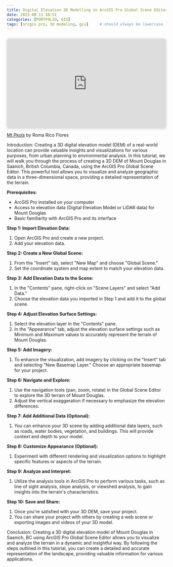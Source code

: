 ```yaml
---
title: Digital Elevation 3D Modelling in ArcGIS Pro Global Scene Editor
date: 2023-08-11 10:51
categories: [PORTFOLIO, GIS]
tags: [arcgis pro, 3d modeling, gis]     # should always be lowercase
---
```



<div style="position: relative; width: 100%; height: 0; padding-top: 56.2500%;
 padding-bottom: 0; box-shadow: 0 2px 8px 0 rgba(63,69,81,0.16); margin-top: 1.6em; margin-bottom: 0.9em; overflow: hidden;
 border-radius: 8px; will-change: transform;">
  <iframe loading="lazy" style="position: absolute; width: 100%; height: 100%; top: 0; left: 0; border: none; padding: 0;margin: 0;"
    src="https:&#x2F;&#x2F;www.canva.com&#x2F;design&#x2F;DAFrKUzHZ44&#x2F;view?embed" allowfullscreen="allowfullscreen" allow="fullscreen">
  </iframe>
</div>
<a href="https:&#x2F;&#x2F;www.canva.com&#x2F;design&#x2F;DAFrKUzHZ44&#x2F;view?utm_content=DAFrKUzHZ44&amp;utm_campaign=designshare&amp;utm_medium=embeds&amp;utm_source=link" target="_blank" rel="noopener">Mt Pkols</a> by Roma Rico Flores

Introduction:
Creating a 3D digital elevation model (DEM) of a real-world location can provide valuable insights and visualizations for various purposes, from urban planning to environmental analysis. In this tutorial, we will walk you through the process of creating a 3D DEM of Mount Douglas in Saanich, British Columbia, Canada, using the ArcGIS Pro Global Scene Editor. This powerful tool allows you to visualize and analyze geographic data in a three-dimensional space, providing a detailed representation of the terrain.

**Prerequisites:**
- ArcGIS Pro installed on your computer
- Access to elevation data (Digital Elevation Model or LiDAR data) for Mount Douglas
- Basic familiarity with ArcGIS Pro and its interface

**Step 1: Import Elevation Data:**
1. Open ArcGIS Pro and create a new project.
2. Add your elevation data.

**Step 2: Create a New Global Scene:**
1. From the "Insert" tab, select "New Map" and choose "Global Scene."
2. Set the coordinate system and map extent to match your elevation data.

**Step 3: Add Elevation Data to the Scene:**
1. In the "Contents" pane, right-click on "Scene Layers" and select "Add Data."
2. Choose the elevation data you imported in Step 1 and add it to the global scene.

**Step 4: Adjust Elevation Surface Settings:**
1. Select the elevation layer in the "Contents" pane.
2. In the "Appearance" tab, adjust the elevation surface settings such as Minimum and Maximum values to accurately represent the terrain of Mount Douglas.

**Step 5: Add Imagery:**
1. To enhance the visualization, add imagery by clicking on the "Insert" tab and selecting "New Basemap Layer." Choose an appropriate basemap for your project.

**Step 6: Navigate and Explore:**
1. Use the navigation tools (pan, zoom, rotate) in the Global Scene Editor to explore the 3D terrain of Mount Douglas.
2. Adjust the vertical exaggeration if necessary to emphasize the elevation differences.

**Step 7: Add Additional Data (Optional):**
1. You can enhance your 3D scene by adding additional data layers, such as roads, water bodies, vegetation, and buildings. This will provide context and depth to your model.

**Step 8: Customize Appearance (Optional):**
1. Experiment with different rendering and visualization options to highlight specific features or aspects of the terrain.

**Step 9: Analyze and Interpret:**
1. Utilize the analysis tools in ArcGIS Pro to perform various tasks, such as line of sight analysis, slope analysis, or viewshed analysis, to gain insights into the terrain's characteristics.

**Step 10: Save and Share:**
1. Once you're satisfied with your 3D DEM, save your project.
2. You can share your project with others by creating a web scene or exporting images and videos of your 3D model.

Conclusion:
Creating a 3D digital elevation model of Mount Douglas in Saanich, BC using ArcGIS Pro Global Scene Editor allows you to visualize and analyze the terrain in a dynamic and insightful way. By following the steps outlined in this tutorial, you can create a detailed and accurate representation of the landscape, providing valuable information for various applications.
